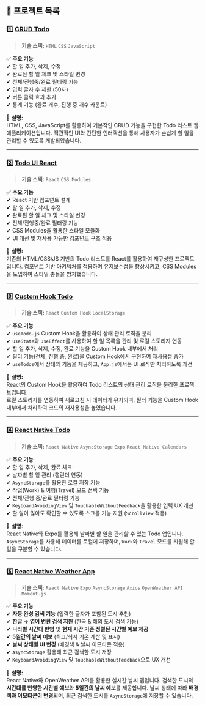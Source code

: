 ## 📂 프로젝트 목록

### 1️⃣ [CRUD Todo](./crud-todo)
> **기술 스택:** `HTML` `CSS` `JavaScript`

✅ **주요 기능**  
✔ 할 일 추가, 삭제, 수정  
✔ 완료된 할 일 체크 및 스타일 변경  
✔ 전체/진행중/완료 필터링 기능  
✔ 입력 글자 수 제한 (50자)  
✔ 버튼 클릭 효과 추가  
✔ 통계 기능 (완료 개수, 진행 중 개수 카운트)

📌 **설명:**  
HTML, CSS, JavaScript를 활용하여 기본적인 CRUD 기능을 구현한 Todo 리스트 웹 애플리케이션입니다. 
직관적인 UI와 간단한 인터랙션을 통해 사용자가 손쉽게 할 일을 관리할 수 있도록 개발되었습니다.

---

### 2️⃣ [Todo UI React](./todo-ui-react)
> **기술 스택:** `React` `CSS Modules`

✅ **주요 기능**  
✔ React 기반 컴포넌트 설계  
✔ 할 일 추가, 삭제, 수정  
✔ 완료된 할 일 체크 및 스타일 변경  
✔ 전체/진행중/완료 필터링 기능  
✔ CSS Modules을 활용한 스타일 모듈화  
✔ UI 개선 및 재사용 가능한 컴포넌트 구조 적용  

📌 **설명:**  
기존의 HTML/CSS/JS 기반의 Todo 리스트를 React를 활용하여 재구성한 프로젝트입니다. 
컴포넌트 기반 아키텍처를 적용하여 유지보수성을 향상시키고, CSS Modules을 도입하여 스타일 충돌을 방지했습니다.

---

### 3️⃣ [Custom Hook Todo](./custom-hook-todo)
> **기술 스택:** `React` `Custom Hook` `LocalStorage`

✅ **주요 기능**  
✔ `useTodo.js` Custom Hook을 활용하여 상태 관리 로직을 분리  
✔ `useState`와 `useEffect`를 사용하여 할 일 목록을 관리 및 로컬 스토리지 연동  
✔ 할 일 추가, 삭제, 수정, 완료 기능을 Custom Hook 내부에서 처리  
✔ 필터 기능(전체, 진행 중, 완료)을 Custom Hook에서 구현하여 재사용성 증가  
✔ `useTodos`에서 상태와 기능을 제공하고, `App.js`에서는 UI 로직만 처리하도록 개선  

📌 **설명:**  
React의 Custom Hook을 활용하여 Todo 리스트의 상태 관리 로직을 분리한 프로젝트입니다.  
로컬 스토리지를 연동하여 새로고침 시 데이터가 유지되며, 필터 기능을 Custom Hook 내부에서 처리하여 코드의 재사용성을 높였습니다.

---

### 4️⃣ [React Native Todo](./react-native-todo)  
> **기술 스택:** `React Native` `AsyncStorage` `Expo` `React Native Calendars`

✅ **주요 기능**  
✔ 할 일 추가, 삭제, 완료 체크  
✔ 날짜별 할 일 관리 (캘린더 연동)  
✔ `AsyncStorage`를 활용한 로컬 저장 기능  
✔ 작업(Work) & 여행(Travel) 모드 선택 기능  
✔ 전체/진행 중/완료 필터링 기능  
✔ `KeyboardAvoidingView` 및 `TouchableWithoutFeedback`을 활용한 입력 UX 개선  
✔ 할 일이 많아도 확인할 수 있도록 스크롤 기능 지원 (`ScrollView` 적용) 

📌 **설명:**  
React Native와 Expo를 활용해 날짜별 할 일을 관리할 수 있는 Todo 앱입니다.  
`AsyncStorage`를 사용해 데이터를 로컬에 저장하며, `Work`와 `Travel` 모드를 지원해 할 일을 구분할 수 있습니다. 

---

### 5️⃣ [React Native Weather App](./react-native-weather)  
> **기술 스택:** `React Native` `Expo` `AsyncStorage` `Axios` `OpenWeather API` `Moment.js`

✅ **주요 기능**  
✔ **자동 완성 검색 기능** (입력한 글자가 포함된 도시 추천)  
✔ **한글 → 영어 변환 검색 지원** (한국 & 해외 도시 검색 가능)  
✔ **나라별 시간대 반영** 및 **현재 시간 기준 정렬된 시간별 예보 제공**  
✔ **5일간의 날씨 예보** (최고/최저 기온 계산 및 표시)  
✔ **날씨 상태별 UI 변경** (배경색 & 날씨 이모티콘 적용)  
✔ `AsyncStorage` 활용해 최근 검색한 도시 저장  
✔ `KeyboardAvoidingView` 및 `TouchableWithoutFeedback`으로 UX 개선  

📌 **설명:**  
React Native와 OpenWeather API를 활용한 실시간 날씨 앱입니다.
검색한 도시의 **시간대를 반영한 시간별 예보**와 **5일간의 날씨 예보**를 제공합니다.
날씨 상태에 따라 **배경색과 이모티콘이 변경**되며, 최근 검색한 도시를 `AsyncStorage`에 저장할 수 있습니다.




